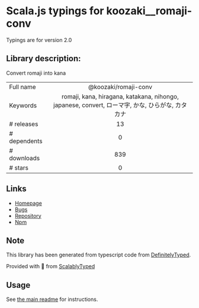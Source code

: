 
# Scala.js typings for koozaki__romaji-conv

Typings are for version 2.0

## Library description:
Convert romaji into kana

|                    |                 |
| ------------------ | :-------------: |
| Full name          | @koozaki/romaji-conv |
| Keywords           | romaji, kana, hiragana, katakana, nihongo, japanese, convert, ローマ字, かな, ひらがな, カタカナ |
| # releases         | 13 |
| # dependents       | 0 |
| # downloads        | 839 |
| # stars            | 0 |

## Links
- [Homepage](https://romaji-conv.koozaki.com/)
- [Bugs](https://github.com/koozaki/romaji-conv/issues/new?assignees=koozaki&labels=bug&template=bug_report.md)
- [Repository](https://github.com/koozaki/romaji-conv)
- [Npm](https://www.npmjs.com/package/%40koozaki%2Fromaji-conv)
    


## Note
This library has been generated from typescript code from [DefinitelyTyped](https://definitelytyped.org).

Provided with :purple_heart: from [ScalablyTyped](https://github.com/oyvindberg/ScalablyTyped)

## Usage
See [the main readme](../../readme.md) for instructions.


